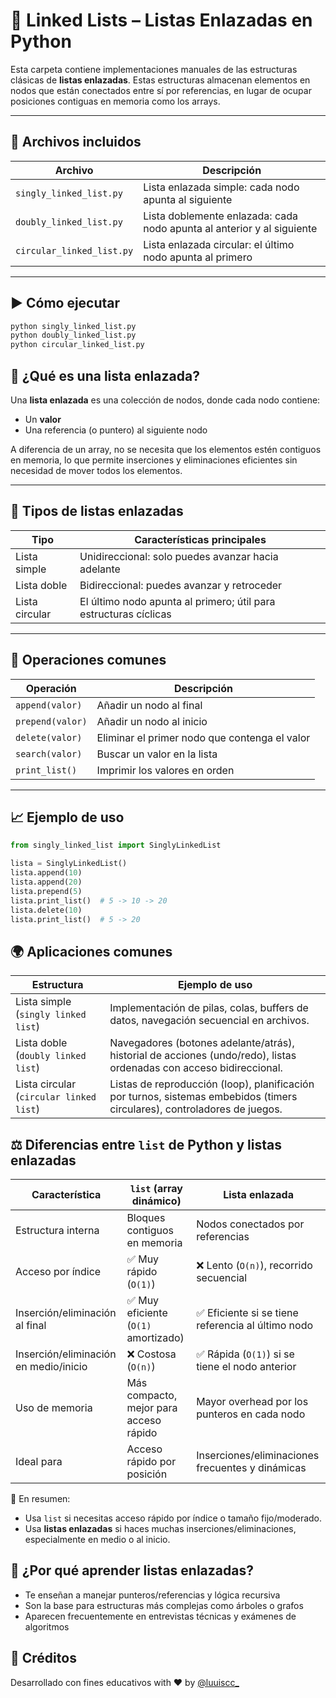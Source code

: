 # 🔗 Linked Lists – Listas Enlazadas en Python

Esta carpeta contiene implementaciones manuales de las estructuras clásicas de **listas enlazadas**. Estas estructuras almacenan elementos en nodos que están conectados entre sí por referencias, en lugar de ocupar posiciones contiguas en memoria como los arrays.

---

## 📂 Archivos incluidos

| Archivo | Descripción |
|---------|-------------|
| `singly_linked_list.py` | Lista enlazada simple: cada nodo apunta al siguiente |
| `doubly_linked_list.py` | Lista doblemente enlazada: cada nodo apunta al anterior y al siguiente |
| `circular_linked_list.py` | Lista enlazada circular: el último nodo apunta al primero |

---

## ▶️ Cómo ejecutar

```bash
python singly_linked_list.py
python doubly_linked_list.py
python circular_linked_list.py
```


## 🧠 ¿Qué es una lista enlazada?

Una **lista enlazada** es una colección de nodos, donde cada nodo contiene:

- Un **valor**
- Una referencia (o puntero) al siguiente nodo

A diferencia de un array, no se necesita que los elementos estén contiguos en memoria, lo que permite inserciones y eliminaciones eficientes sin necesidad de mover todos los elementos.

---

## 🔄 Tipos de listas enlazadas

| Tipo | Características principales |
|------|-----------------------------|
| Lista simple | Unidireccional: solo puedes avanzar hacia adelante |
| Lista doble | Bidireccional: puedes avanzar y retroceder |
| Lista circular | El último nodo apunta al primero; útil para estructuras cíclicas |

---

## 🔧 Operaciones comunes

| Operación | Descripción |
|----------|-------------|
| `append(valor)` | Añadir un nodo al final |
| `prepend(valor)` | Añadir un nodo al inicio |
| `delete(valor)` | Eliminar el primer nodo que contenga el valor |
| `search(valor)` | Buscar un valor en la lista |
| `print_list()` | Imprimir los valores en orden |

---

## 📈 Ejemplo de uso

```python
from singly_linked_list import SinglyLinkedList

lista = SinglyLinkedList()
lista.append(10)
lista.append(20)
lista.prepend(5)
lista.print_list()  # 5 -> 10 -> 20
lista.delete(10)
lista.print_list()  # 5 -> 20
```

## 🌍 Aplicaciones comunes

| Estructura | Ejemplo de uso |
|------------|----------------|
| Lista simple (`singly linked list`) | Implementación de pilas, colas, buffers de datos, navegación secuencial en archivos. |
| Lista doble (`doubly linked list`) | Navegadores (botones adelante/atrás), historial de acciones (undo/redo), listas ordenadas con acceso bidireccional. |
| Lista circular (`circular linked list`) | Listas de reproducción (loop), planificación por turnos, sistemas embebidos (timers circulares), controladores de juegos. |

## ⚖️ Diferencias entre `list` de Python y listas enlazadas

| Característica | `list` (array dinámico) | Lista enlazada |
|----------------|--------------------------|----------------|
| Estructura interna | Bloques contiguos en memoria | Nodos conectados por referencias |
| Acceso por índice | ✅ Muy rápido (`O(1)`) | ❌ Lento (`O(n)`), recorrido secuencial |
| Inserción/eliminación al final | ✅ Muy eficiente (`O(1)` amortizado) | ✅ Eficiente si se tiene referencia al último nodo |
| Inserción/eliminación en medio/inicio | ❌ Costosa (`O(n)`) | ✅ Rápida (`O(1)`) si se tiene el nodo anterior |
| Uso de memoria | Más compacto, mejor para acceso rápido | Mayor overhead por los punteros en cada nodo |
| Ideal para | Acceso rápido por posición | Inserciones/eliminaciones frecuentes y dinámicas |

🔎 En resumen:
- Usa `list` si necesitas acceso rápido por índice o tamaño fijo/moderado.
- Usa **listas enlazadas** si haces muchas inserciones/eliminaciones, especialmente en medio o al inicio.

## 🎯 ¿Por qué aprender listas enlazadas?
- Te enseñan a manejar punteros/referencias y lógica recursiva
- Son la base para estructuras más complejas como árboles o grafos
- Aparecen frecuentemente en entrevistas técnicas y exámenes de algoritmos

## 🙌 Créditos

Desarrollado con fines educativos with ❤️ by [@luuiscc_](https://github.com/luuuisc) 
